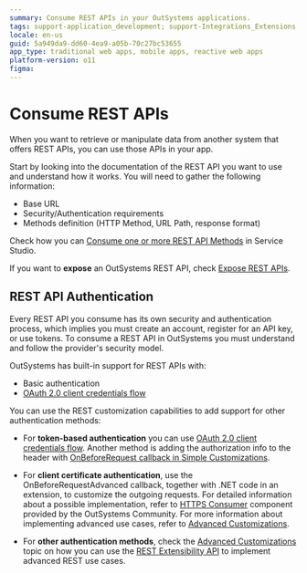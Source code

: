 ```yaml
---
summary: Consume REST APIs in your OutSystems applications.
tags: support-application_development; support-Integrations_Extensions; support-Integrations_Extensions-overview
locale: en-us
guid: 5a949da9-dd60-4ea9-a05b-70c27bc53655
app_type: traditional web apps, mobile apps, reactive web apps
platform-version: o11
figma:
---
```


# Consume REST APIs

When you want to retrieve or manipulate data from another system that offers REST APIs, you can use those APIs in your app.  

Start by looking into the documentation of the REST API you want to use and understand how it works. You will need to gather the following information:

* Base URL
* Security/Authentication requirements
* Methods definition (HTTP Method, URL Path, response format)

Check how you can [Consume one or more REST API Methods](consume-a-rest-api.md) in Service Studio.

<div class="info" markdown="1">

If you want to **expose** an OutSystems REST API, check [Expose REST APIs](../expose-rest-apis/intro.md).

</div>

## REST API Authentication

Every REST API you consume has its own security and authentication process, which implies you must create an account, register for an API key, or use tokens. To consume a REST API in OutSystems you must understand and follow the provider's security model.

OutSystems has built-in support for REST APIs with:

* Basic authentication
* [OAuth 2.0 client credentials flow](rest-oauth2-authorization.md)

You can use the REST customization capabilities to add support for other authentication methods:

* For **token-based authentication** you can use [OAuth 2.0 client credentials flow](rest-oauth2-authorization.md). Another method is adding the authorization info to the header with [OnBeforeRequest callback in Simple Customizations](simple-customizations.md).

* For **client certificate authentication**, use the OnBeforeRequestAdvanced callback, together with .NET code in an extension, to customize the outgoing requests. For detailed information about a possible implementation, refer to [HTTPS Consumer](https://www.outsystems.com/forge/component-overview/3591/https-consumer) component provided by the OutSystems Community. For more information about implementing advanced use cases, refer to [Advanced Customizations](advanced-customizations.md).

* For **other authentication methods**, check the [Advanced Customizations](advanced-customizations.md) topic on how you can use the [REST Extensibility API](../../../ref/apis/rest-extensibility-api.md) to implement advanced REST use cases.
